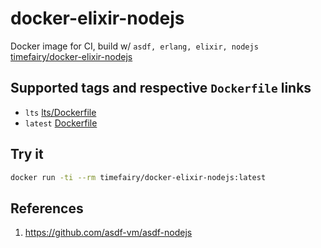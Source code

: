 # docker-elixir-nodejs

Docker image for CI, build w/ `asdf, erlang, elixir, nodejs` [timefairy/docker-elixir-nodejs](https://hub.docker.com/r/timefairy/docker-elixir-nodejs/)


## Supported tags and respective `Dockerfile` links

-   `lts` [lts/Dockerfile](https://github.com/luckynum7/docker-elixir-nodejs/blob/master/lts/Dockerfile)
-   `latest` [Dockerfile](https://github.com/luckynum7/docker-elixir-nodejs/blob/master/Dockerfile)


## Try it

```bash
docker run -ti --rm timefairy/docker-elixir-nodejs:latest
```


## References

1.  <https://github.com/asdf-vm/asdf-nodejs>
